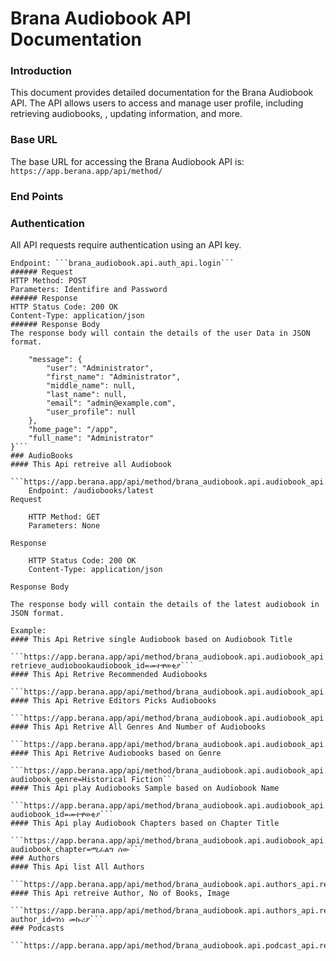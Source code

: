 # Brana Audiobook API Documentation
### Introduction
This document provides detailed documentation for the Brana Audiobook API. The API allows users to access and manage user profile, including retrieving audiobooks, , updating information, and more.
### Base URL
The base URL for accessing the Brana Audiobook API is: 
       ```https://app.berana.app/api/method/```
### End Points
### Authentication
All API requests require authentication using an API key.

    Endpoint: ```brana_audiobook.api.auth_api.login```
    ###### Request
    HTTP Method: POST
    Parameters: Identifire and Password
    ###### Response
    HTTP Status Code: 200 OK
    Content-Type: application/json
    ###### Response Body
    The response body will contain the details of the user Data in JSON format.
```{
    "message": {
        "user": "Administrator",
        "first_name": "Administrator",
        "middle_name": null,
        "last_name": null,
        "email": "admin@example.com",
        "user_profile": null
    },
    "home_page": "/app",
    "full_name": "Administrator"
}```
### AudioBooks
#### This Api retreive all Audiobook 
    ```https://app.berana.app/api/method/brana_audiobook.api.audiobook_api.retrieve_audiobooks```
    Endpoint: /audiobooks/latest
Request

    HTTP Method: GET
    Parameters: None

Response

    HTTP Status Code: 200 OK
    Content-Type: application/json

Response Body

The response body will contain the details of the latest audiobook in JSON format.

Example:
#### This Api Retrive single Audiobook based on Audiobook Title 
    ```https://app.berana.app/api/method/brana_audiobook.api.audiobook_api retrieve_audiobookaudiobook_id=መተዋወቂያ```
#### This Api Retrive Recommended Audiobooks 
    ```https://app.berana.app/api/method/brana_audiobook.api.audiobook_api.retrieve_recommended_audiobooks```
#### This Api Retrive Editors Picks Audiobooks 
    ```https://app.berana.app/api/method/brana_audiobook.api.audiobook_api.retrieve_editors_picks```
#### This Api Retrive All Genres And Number of Audiobooks  
    ```https://app.berana.app/api/method/brana_audiobook.api.audiobook_api.retreive_audiobook_genres```
#### This Api Retrive Audiobooks based on Genre 
    ```https://app.berana.app/api/method/brana_audiobook.api.audiobook_api.retreive_audiobook_genre?audiobook_genre=Historical Fiction```
#### This Api play Audiobooks Sample based on Audiobook Name  
    ```https://app.berana.app/api/method/brana_audiobook.api.audiobook_api.audiobook_sample?audiobook_id=መተዋወቂያ```
#### This Api play Audiobook Chapters based on Chapter Title
    ```https://app.berana.app/api/method/brana_audiobook.api.audiobook_api.play_audiobook_chapter?audiobook_chapter=ሚፈልግ ሰው```
### Authors
#### This Api list All Authors
    ```https://app.berana.app/api/method/brana_audiobook.api.authors_api.retrive_authors```
#### This Api retreive Author, No of Books, Image 
    ```https://app.berana.app/api/method/brana_audiobook.api.authors_api.retrieve_author?author_id=ገነነ መኩሪያ```
### Podcasts
    ```https://app.berana.app/api/method/brana_audiobook.api.podcast_api.retrieve_podcasts```
